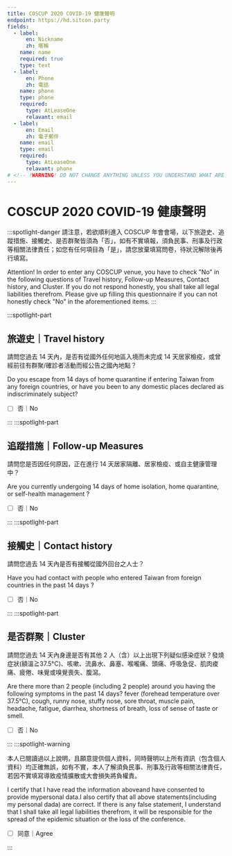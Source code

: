 ```yaml
---
title: COSCUP 2020 COVID-19 健康聲明
endpoint: https://hd.sitcon.party
fields:
  - label:
      en: Nickname
      zh: 暱稱
    name: name
    required: true
    type: text
  - label:
      en: Phone
      zh: 電話
    name: phone
    type: phone
    required:
      type: AtLeaseOne
      relavant: email
  - label:
      en: Email
      zh: 電子郵件
    name: email
    type: email
    required:
      type: AtLeaseOne
      relavant: phone
# <!-- !WARNING! DO NOT CHANGE ANYTHING UNLESS YOU UNDERSTAND WHAT ARE YOU ACTUALLY DO  -->
---
```

# COSCUP 2020 COVID-19 健康聲明

:::spotlight-danger
請注意，若欲順利進入 COSCUP 年會會場，以下旅遊史、追蹤措施、接觸史、是否群聚皆須為「否」，如有不實填報，須負民事、刑事及行政等相關法律責任；如您有任何項目為「是」，請您放棄填寫問卷，待狀況解除後再行填寫。

Attention! In order to enter any COSCUP venue, you have to check "No" in the following questions of Travel history, Follow-up Measures, Contact history, and Cluster. If you do not respond honestly, you shall take all legal liabilities therefrom. Please give up filling this questionnaire if you can not honestly check "No" in the aforementioned items.
:::

:::spotlight-part

## 旅遊史｜Travel history

請問您過去 14 天內，是否有從國外任何地區入境而未完成 14 天居家檢疫，或曾經前往有群聚/確診者活動而經公告之國內地點？

Do you escape from 14 days of home quarantine if entering Taiwan from any foreign countries, or have you been to any domestic places declared as indiscriminately subject?

- [ ] 否｜No

:::
:::spotlight-part

## 追蹤措施｜Follow-up Measures

請問您是否因任何原因，正在進行 14 天居家隔離、居家檢疫、或自主健康管理中？

Are you currently undergoing 14 days of home isolation, home quarantine, or self-health management ?

- [ ] 否｜No

:::
:::spotlight-part

## 接觸史｜Contact history

請問您過去 14 天內是否有接觸從國外回台之人士？

Have you had contact with people who entered Taiwan from foreign countries in the past 14 days ?

- [ ] 否｜No

:::
:::spotlight-part

## 是否群聚｜Cluster

請問您過去 14 天內身邊是否有其他 2 人（含）以上出現下列疑似感染症狀？發燒症狀(額溫≧37.5°C)、咳嗽、流鼻水、鼻塞、喉嚨痛、頭痛、呼吸急促、肌肉痠痛、疲倦、味覺或嗅覺喪失、腹瀉。

Are there more than 2 people (including 2 people) around you having the following symptoms in the past 14 days? fever (forehead temperature over 37.5°C), cough, runny nose, stuffy nose, sore throat, muscle pain, headache, fatigue, diarrhea, shortness of breath, loss of sense of taste or smell.

- [ ] 否｜No

:::
:::spotlight-warning

本人已閱讀過以上說明，且願意提供個人資料，同時聲明以上所有資訊（包含個人資料）均正確無誤，如有不實，本人了解須負民事、刑事及行政等相關法律責任，若因不實填寫導致疫情擴散或大會損失將負權責。

I certify that I have read the information aboveand have consented to provide mypersonal data.I also certify that all above statements(including my personal dada) are correct. If there is any false statement, I understand that I shall take all legal liabilities therefrom, it will be responsible for the spread of the epidemic situation or the loss of the conference.

- [ ] 同意｜Agree

:::
